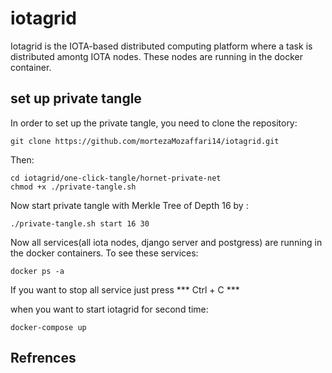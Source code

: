 # iotagrid
Iotagrid is the IOTA-based distributed computing platform where a task is distributed amontg IOTA nodes. These nodes are running in the docker container.
## set up private tangle
In order to set up the private tangle, you need to clone the repository:
```
git clone https://github.com/mortezaMozaffari14/iotagrid.git
```
Then:
```
cd iotagrid/one-click-tangle/hornet-private-net
chmod +x ./private-tangle.sh
```
Now start private tangle with  Merkle Tree of Depth 16 by :

```
./private-tangle.sh start 16 30

```
Now all services(all iota nodes, django server and postgress) are running in the docker containers. To see these services:

```
docker ps -a

```
If you want to stop all service just press *** Ctrl + C ***	

when you want to start iotagrid for second time:

```
docker-compose up

```
## Refrences


